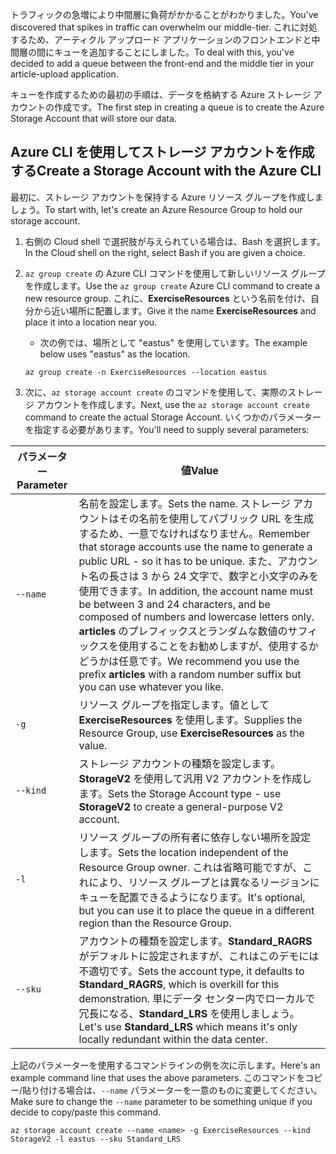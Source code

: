 <span data-ttu-id="ba3fb-101">トラフィックの急増により中間層に負荷がかかることがわかりました。</span><span class="sxs-lookup"><span data-stu-id="ba3fb-101">You've discovered that spikes in traffic can overwhelm our middle-tier.</span></span> <span data-ttu-id="ba3fb-102">これに対処するため、アーティクル アップロード アプリケーションのフロントエンドと中間層の間にキューを追加することにしました。</span><span class="sxs-lookup"><span data-stu-id="ba3fb-102">To deal with this, you've decided to add a queue between the front-end and the middle tier in your article-upload application.</span></span>

<span data-ttu-id="ba3fb-103">キューを作成するための最初の手順は、データを格納する Azure ストレージ アカウントの作成です。</span><span class="sxs-lookup"><span data-stu-id="ba3fb-103">The first step in creating a queue is to create the Azure Storage Account that will store our data.</span></span>

## <a name="create-a-storage-account-with-the-azure-cli"></a><span data-ttu-id="ba3fb-104">Azure CLI を使用してストレージ アカウントを作成する</span><span class="sxs-lookup"><span data-stu-id="ba3fb-104">Create a Storage Account with the Azure CLI</span></span>

<span data-ttu-id="ba3fb-105">最初に、ストレージ アカウントを保持する Azure リソース グループを作成しましょう。</span><span class="sxs-lookup"><span data-stu-id="ba3fb-105">To start with, let's create an Azure Resource Group to hold our storage account.</span></span>

1. <span data-ttu-id="ba3fb-106">右側の Cloud shell で選択肢が与えられている場合は、Bash を選択します。</span><span class="sxs-lookup"><span data-stu-id="ba3fb-106">In the Cloud shell on the right, select Bash if you are given a choice.</span></span>

2. <span data-ttu-id="ba3fb-107">`az group create` の Azure CLI コマンドを使用して新しいリソース グループを作成します。</span><span class="sxs-lookup"><span data-stu-id="ba3fb-107">Use the `az group create` Azure CLI command to create a new resource group.</span></span> <span data-ttu-id="ba3fb-108">これに、**ExerciseResources** という名前を付け、自分から近い場所に配置します。</span><span class="sxs-lookup"><span data-stu-id="ba3fb-108">Give it the name **ExerciseResources** and place it into a location near you.</span></span> 
    - <span data-ttu-id="ba3fb-109">次の例では、場所として "eastus" を使用しています。</span><span class="sxs-lookup"><span data-stu-id="ba3fb-109">The example below uses "eastus" as the location.</span></span>

    ```azurecli
    az group create -n ExerciseResources --location eastus
    ```
        
2. <span data-ttu-id="ba3fb-110">次に、`az storage account create` のコマンドを使用して、実際のストレージ アカウントを作成します。</span><span class="sxs-lookup"><span data-stu-id="ba3fb-110">Next, use the `az storage account create` command to create the actual Storage Account.</span></span> <span data-ttu-id="ba3fb-111">いくつかのパラメーターを指定する必要があります。</span><span class="sxs-lookup"><span data-stu-id="ba3fb-111">You'll need to supply several parameters:</span></span>

| <span data-ttu-id="ba3fb-112">パラメーター</span><span class="sxs-lookup"><span data-stu-id="ba3fb-112">Parameter</span></span> | <span data-ttu-id="ba3fb-113">値</span><span class="sxs-lookup"><span data-stu-id="ba3fb-113">Value</span></span> |
|-----------|-------|
| `--name`  | <span data-ttu-id="ba3fb-114">名前を設定します。</span><span class="sxs-lookup"><span data-stu-id="ba3fb-114">Sets the name.</span></span> <span data-ttu-id="ba3fb-115">ストレージ アカウントはその名前を使用してパブリック URL を生成するため、一意でなければなりません。</span><span class="sxs-lookup"><span data-stu-id="ba3fb-115">Remember that storage accounts use the name to generate a public URL - so it has to be unique.</span></span> <span data-ttu-id="ba3fb-116">また、アカウント名の長さは 3 から 24 文字で、数字と小文字のみを使用できます。</span><span class="sxs-lookup"><span data-stu-id="ba3fb-116">In addition, the account name must be between 3 and 24 characters, and be composed of numbers and lowercase letters only.</span></span> <span data-ttu-id="ba3fb-117">**articles** のプレフィックスとランダムな数値のサフィックスを使用することをお勧めしますが、使用するかどうかは任意です。</span><span class="sxs-lookup"><span data-stu-id="ba3fb-117">We recommend you use the prefix **articles** with a random number suffix but you can use whatever you like.</span></span> |
| `-g`        | <span data-ttu-id="ba3fb-118">リソース グループを指定します。値として **ExerciseResources** を使用します。</span><span class="sxs-lookup"><span data-stu-id="ba3fb-118">Supplies the Resource Group, use **ExerciseResources** as the value.</span></span> |
| `--kind`    | <span data-ttu-id="ba3fb-119">ストレージ アカウントの種類を設定します。**StorageV2** を使用して汎用 V2 アカウントを作成します。</span><span class="sxs-lookup"><span data-stu-id="ba3fb-119">Sets the Storage Account type - use **StorageV2** to create a general-purpose V2 account.</span></span> |
| `-l`        | <span data-ttu-id="ba3fb-120">リソース グループの所有者に依存しない場所を設定します。</span><span class="sxs-lookup"><span data-stu-id="ba3fb-120">Sets the location independent of the Resource Group owner.</span></span> <span data-ttu-id="ba3fb-121">これは省略可能ですが、これにより、リソース グループとは異なるリージョンにキューを配置できるようになります。</span><span class="sxs-lookup"><span data-stu-id="ba3fb-121">It's optional, but you can use it to place the queue in a different region than the Resource Group.</span></span> |
| `--sku`     | <span data-ttu-id="ba3fb-122">アカウントの種類を設定します。**Standard_RAGRS** がデフォルトに設定されますが、これはこのデモには不適切です。</span><span class="sxs-lookup"><span data-stu-id="ba3fb-122">Sets the account type, it defaults to **Standard_RAGRS**, which is overkill for this demonstration.</span></span> <span data-ttu-id="ba3fb-123">単にデータ センター内でローカルで冗長になる、**Standard_LRS** を使用しましょう。</span><span class="sxs-lookup"><span data-stu-id="ba3fb-123">Let's use **Standard_LRS** which means it's only locally redundant within the data center.</span></span> |

<span data-ttu-id="ba3fb-124">上記のパラメーターを使用するコマンドラインの例を次に示します。</span><span class="sxs-lookup"><span data-stu-id="ba3fb-124">Here's an example command line that uses the above parameters.</span></span> <span data-ttu-id="ba3fb-125">このコマンドをコピー/貼り付ける場合は、`--name` パラメーターを一意のものに変更してください。</span><span class="sxs-lookup"><span data-stu-id="ba3fb-125">Make sure to change the `--name` parameter to be something unique if you decide to copy/paste this command.</span></span>

```azurecli
az storage account create --name <name> -g ExerciseResources --kind StorageV2 -l eastus --sku Standard_LRS
```
